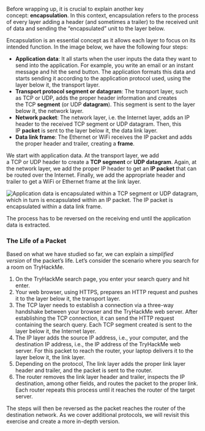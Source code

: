 Before wrapping up, it is crucial to explain another key concept: **encapsulation**. In this context, encapsulation refers to the process of every layer adding a header (and sometimes a trailer) to the received unit of data and sending the “encapsulated” unit to the layer below.

Encapsulation is an essential concept as it allows each layer to focus on its intended function. In the image below, we have the following four steps:

- **Application data**: It all starts when the user inputs the data they want to send into the application. For example, you write an email or an instant message and hit the send button. The application formats this data and starts sending it according to the application protocol used, using the layer below it, the transport layer.
- **Transport protocol segment or datagram**: The transport layer, such as TCP or UDP, adds the proper header information and creates the TCP **segment** (or UDP **datagram**). This segment is sent to the layer below it, the network layer.
- **Network packet**: The network layer, i.e. the Internet layer, adds an IP header to the received TCP segment or UDP datagram. Then, this IP **packet** is sent to the layer below it, the data link layer.
- **Data link frame**: The Ethernet or WiFi receives the IP packet and adds the proper header and trailer, creating a **frame**.

We start with application data. At the transport layer, we add a TCP or UDP header to create a **TCP segment** or **UDP datagram**. Again, at the network layer, we add the proper IP header to get an **IP packet** that can be routed over the Internet. Finally, we add the appropriate header and trailer to get a WiFi or Ethernet frame at the link layer.

![Application data is encapsulated within a TCP segment or UDP datagram, which in turn is encapsulated within an IP packet. The IP packet is encapsulated within a data link frame.](https://tryhackme-images.s3.amazonaws.com/user-uploads/5f04259cf9bf5b57aed2c476/room-content/5f04259cf9bf5b57aed2c476-1719849061418.svg)  

The process has to be reversed on the receiving end until the application data is extracted.

### The Life of a Packet

Based on what we have studied so far, we can explain a _simplified version_ of the packet’s life. Let’s consider the scenario where you search for a room on TryHackMe.

1. On the TryHackMe search page, you enter your search query and hit enter.
2. Your web browser, using HTTPS, prepares an HTTP request and pushes it to the layer below it, the transport layer.
3. The TCP layer needs to establish a connection via a three-way handshake between your browser and the TryHackMe web server. After establishing the TCP connection, it can send the HTTP request containing the search query. Each TCP segment created is sent to the layer below it, the Internet layer.
4. The IP layer adds the source IP address, i.e., your computer, and the destination IP address, i.e., the IP address of the TryHackMe web server. For this packet to reach the router, your laptop delivers it to the layer below it, the link layer.
5. Depending on the protocol, The link layer adds the proper link layer header and trailer, and the packet is sent to the router.
6. The router removes the link layer header and trailer, inspects the IP destination, among other fields, and routes the packet to the proper link. Each router repeats this process until it reaches the router of the target server.

The steps will then be reversed as the packet reaches the router of the destination network. As we cover additional protocols, we will revisit this exercise and create a more in-depth version.
